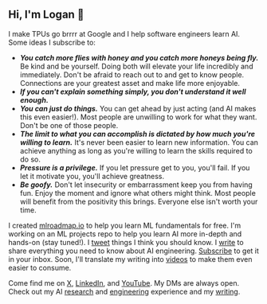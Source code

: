 ## Hi, I'm Logan 👋

I make TPUs go brrrr at Google and I help software engineers learn AI. Some ideas I subscribe to:

* ***You catch more flies with honey and you catch more honeys being fly.*** Be kind and be yourself. Doing both will elevate your life incredibly and immediately. Don't be afraid to reach out to and get to know people. Connections are your greatest asset and make life more enjoyable.
* ***If you can't explain something simply, you don't understand it well enough.***
* ***You can just do things.*** You can get ahead by just acting (and AI makes this even easier!). Most people are unwilling to work for what they want. Don't be one of those people.
* ***The limit to what you can accomplish is dictated by how much you're willing to learn.*** It's never been easier to learn new information. You can achieve anything as long as you're willing to learn the skills required to do so.
* ***Pressure is a privilege.*** If you let pressure get to you, you'll fail. If you let it motivate you, you'll achieve greatness.
* ***Be goofy.*** Don't let insecurity or embarrassment keep you from having fun. Enjoy the moment and ignore what others might think. Most people will benefit from the positivity this brings. Everyone else isn't worth your time.

I created [mlroadmap.io](https://mlroadmap.io) to help you learn ML fundamentals for free. I'm working on an ML projects repo to help you learn AI more in-depth and hands-on (stay tuned!). I [tweet](https://x.com/loganthorneloe) things I think you should know. I [write](https://societysbackend.com) to share everything you need to know about AI engineering. [Subscribe](https://societysbackend.com/subscribe) to get it in your inbox. Soon, I'll translate my writing into [videos](https://www.youtube.com/@loganthorneloe) to make them even easier to consume.

Come find me on [X](https://x.com/loganthorneloe), [LinkedIn](https://www.linkedin.com/in/loganthorneloe/), and [YouTube](https://www.youtube.com/@loganthorneloe). My DMs are always open. Check out my AI [research](https://scholar.google.com/citations?user=zFntG6MAAAAJ&hl=en) and [engineering](https://www.linkedin.com/in/loganthorneloe/) experience and my [writing](https://societysbackend.com).
